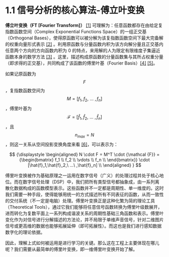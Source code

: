 
# 1.1 信号分析的核心算法-傅立叶变换

**傅立叶变换（FT [Fourier Transform]）** [\[1\]][ref] 可理解为：任意函数都存在由给定复指数函数空间（Complex Exponential Functions Space）的一组正交基（Orthogonal Bases），使得原函数可以被分解为该复指数函数空间下最大完备解的权重向量形式表示 [\[2\]][ref] 。利用原函数与分量函数内积为该方向解分量且正交基内任意两个方向的方向函数内积为 0 的特点，来用解的人为限定有限维度子集逼近函数本身的数学方法 [\[3\]][ref] 。这里，描述构成原函数的分量函数集与其所占权重分量（即求得的正交基），共同构成了该函数的傅里叶基（Fourier Basis）[\[4\]][ref] [\[5\]][ref]。

如果记原函数为 $$F$$，复指数函数空间为 $$M = [f_1,f_2,\ ...\ ,f_n]$$，傅里叶基为 $${\mathcal {F}} = [\hat{f}_1,\hat{f}_2,\ ...\ ,\hat{f}_n]$$，且 $$n_{max} = N$$，则这一关系从空间投影变换角度来看 [\[6\]][ref]，可以表示为：

$$
{\displaystyle 
 \begin{aligned}
   N \cdot F = M^T \cdot {\mathcal {F}}   = 
{\begin{bmatrix} 
   f_1    \\
   f_2    \\
   \vdots  \\
   f_n     \\
\end{bmatrix}} \cdot [\hat{f}_1,\hat{f}_2,\ ...\ ,\hat{f}_n]
   \\
 \end{aligned}
}
$$

傅里叶变换被作为基础原理之一运用在数字信号（广义）的处理过程并处于核心地位。而在数字信号处理（DSP）中，我们把所有类型信号都抽象成，由一系列离散化数据构成的函数模型表示。这些函数并不一定都是周期性、单一维度的。这时我们需要一种手段，使得能够用统一的方式描述所有不同表征的函数，从而一致性的交付系统（不一定是电脑）处理。傅里叶变换正是这种化繁为简的理论工具（Theoretical Tools），通过它我们能够将任意信号函数转换为傅里叶级数展开，进而转化为复数平面上一系列构成谐波关系的周期性基础三角函数和表示。傅里叶变化作为对信号进行分解描述的方法论，并不局限于单维声音信号，针对二维图片信号或更高维的数据也能够拓展延伸（即可拓展性）。而这也是我们进行感知数据数字化的理论依据。

因此，理解上式如何被运用是进行学习的关键。那么这在工程上主要体现在哪儿呢？我们需要从最简单的傅里叶变换，即一维傅里叶变换开始了解。


[ref]: References_1.md